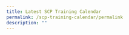 ```yaml
---
title: Latest SCP Training Calendar
permalink: /scp-training-calendar/permalink
description: ""
---
```


